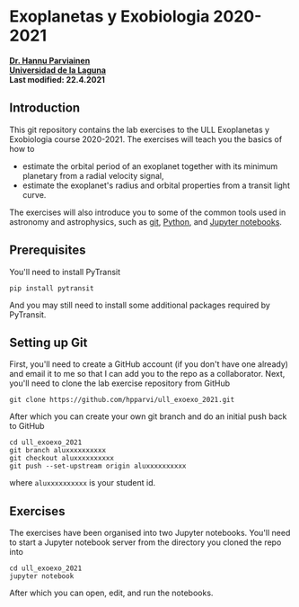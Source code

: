 # Exoplanetas y Exobiologia 2020-2021</br>

**[Dr. Hannu Parviainen](mailto:hannu@iac.es)**</br>
**[Universidad de la Laguna](https://www.ull.es)**</br>
**Last modified: 22.4.2021**

## Introduction

This git repository contains the lab exercises to the ULL Exoplanetas y Exobiologia course
2020-2021. The exercises will teach you the basics of how to 

- estimate the orbital period of an exoplanet together with its minimum planetary from a radial 
  velocity signal,
- estimate the exoplanet's radius and orbital properties from a transit light curve.

The exercises will also introduce you to some of the common tools used in astronomy and 
astrophysics, such as [git](https://git-scm.com), [Python](https://www.python.org/), 
and [Jupyter notebooks](https://jupyter.org/).

## Prerequisites

You'll need to install PyTransit 

    pip install pytransit 

And you may still need to install some additional packages required by PyTransit.

## Setting up Git

First, you'll need to create a GitHub account (if you don't have one already) and email it to me  so that I can
add you to the repo as a collaborator. Next, you'll need to clone the lab exercise repository from GitHub

    git clone https://github.com/hpparvi/ull_exoexo_2021.git

After which you can create your own git branch and do an initial push back to GitHub

    cd ull_exoexo_2021
    git branch aluxxxxxxxxxx
    git checkout aluxxxxxxxxxx
    git push --set-upstream origin aluxxxxxxxxxx

where `aluxxxxxxxxxx` is your student id.

## Exercises

The exercises have been organised into two Jupyter notebooks. You'll need to start a Jupyter notebook
server from the directory you cloned the repo into

    cd ull_exoexo_2021
    jupyter notebook

After which you can open, edit, and run the notebooks.